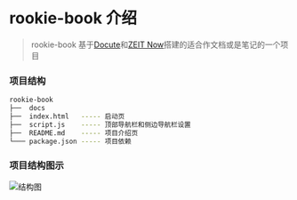# rookie-book 介绍

> rookie-book 基于[Docute](https://docute.org/)和[ZEIT Now](https://zeit.co/home)搭建的适合作文档或是笔记的一个项目

### 项目结构

```bash
rookie-book
├──  docs
├──  index.html   ----- 启动页 
├──  script.js    ----- 顶部导航栏和侧边导航栏设置 
├──  README.md    ----- 项目介绍页
└─── package.json ----- 项目依赖
```
### 项目结构图示
![结构图](../assets/imgs/structure.jpg)
